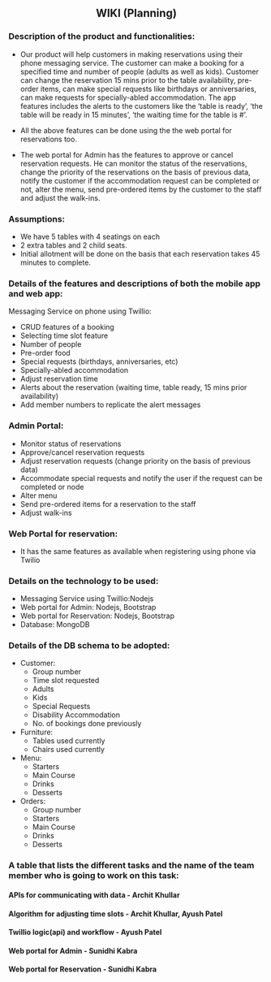 ## <center>WIKI (Planning) <center>

### Description of the product and functionalities:
* Our product will help customers in making reservations using their phone messaging service. The customer can make a booking for a specified time and number of people (adults as well as kids). Customer can change the reservation 15 mins prior to the table availability, pre-order items, can make special requests like birthdays or anniversaries, can make requests for specially-abled accommodation. The app features includes the alerts to the customers like the ‘table is ready’, ‘the table will be ready in 15 minutes’, ‘the waiting time for the table is #’.

* All the above features can be done using the the web portal for reservations too.
* The web portal for Admin has the features to approve or cancel reservation requests. He can monitor the status of the reservations, change the priority of the reservations on the basis of previous data, notify the customer if the accommodation request can be completed or not,   alter the menu, send pre-ordered items by the customer to the staff and adjust the walk-ins.
### Assumptions:
* We have 5 tables with 4 seatings on each
* 2 extra tables and 2 child seats.
* Initial allotment will be done on the basis that each reservation takes 45 minutes to complete.
### Details of the features and descriptions of both the mobile app and web app:
Messaging Service on phone using Twillio:
* CRUD features of a booking
* Selecting time slot feature
* Number of people
* Pre-order food
* Special requests (birthdays, anniversaries, etc)
* Specially-abled accommodation
* Adjust reservation time
* Alerts about the reservation (waiting time, table ready, 15 mins prior availability)
* Add member numbers to replicate the alert messages
### Admin Portal:
* Monitor status of reservations
* Approve/cancel reservation requests
* Adjust reservation requests (change priority on the basis of previous data)
* Accommodate special requests and notify the user if the request can be completed or node
* Alter menu
* Send pre-ordered items for a reservation to the staff
* Adjust walk-ins
### Web Portal for reservation:
* It has the same features as available when registering using phone via Twilio
### Details on the technology to be used:
* Messaging Service using Twillio:Nodejs
* Web portal for Admin: Nodejs, Bootstrap
* Web portal for Reservation: Nodejs, Bootstrap
* Database: MongoDB
### Details of the DB schema to be adopted:
* Customer:
    * Group number
    * Time slot requested
    * Adults
    * Kids
    * Special Requests
    * Disability Accommodation
    * No. of bookings done previously
* Furniture:
    * Tables used currently
    * Chairs used currently
* Menu:
    * Starters
    * Main Course
    * Drinks
    * Desserts
* Orders:
    * Group number
    * Starters
    * Main Course
    * Drinks
    * Desserts

### A table that lists the different tasks and the name of the team member who is going to work on this task:

#### APIs for communicating with data - Archit Khullar
#### Algorithm for adjusting time slots - Archit Khullar, Ayush Patel
#### Twillio logic(api) and workflow - Ayush Patel
#### Web portal for Admin - Sunidhi Kabra
#### Web portal for Reservation - Sunidhi Kabra
